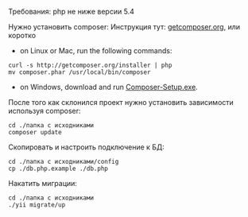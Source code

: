 Требования: php не ниже версии 5.4

Нужно установить composer:
Инструкция тут: [getcomposer.org](https://getcomposer.org/download/), или коротко

* on Linux or Mac, run the following commands:

```
curl -s http://getcomposer.org/installer | php
mv composer.phar /usr/local/bin/composer
```
* on Windows, download and run [Composer-Setup.exe](https://getcomposer.org/Composer-Setup.exe).

После того как склонился проект нужно установить зависимости используя composer:
```
cd ./папка с исходниками
composer update
```
Скопировать и настроить подключение к БД:
```
cd ./папка с исходниками/config
cp ./db.php.example ./db.php
```

Накатить миграции:
```
cd ./папка с исходниками
./yii migrate/up
```